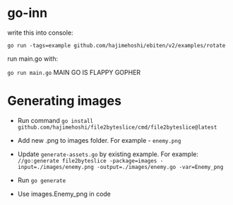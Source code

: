 # go-inn

write this into console:

`go run -tags=example github.com/hajimehoshi/ebiten/v2/examples/rotate`

run main.go with:

`go run main.go` MAIN GO IS FLAPPY GOPHER

# Generating images

* Run command
`go install github.com/hajimehoshi/file2byteslice/cmd/file2byteslice@latest`

* Add new .png to images folder. For example - `enemy.png`

* Update `generate-assets.go` by existing example. For example:
`//go:generate file2byteslice -package=images -input=./images/enemy.png -output=./images/enemy.go -var=Enemy_png`

* Run `go generate`

* Use images.Enemy_png in code

